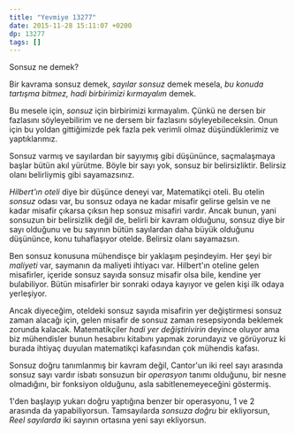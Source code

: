 ```yaml
---
title: "Yevmiye 13277"
date: 2015-11-28 15:11:07 +0200
dp: 13277
tags: []
---
```


Sonsuz ne demek?

Bir kavrama sonsuz demek, *sayılar sonsuz* demek mesela, *bu konuda tartışma
bitmez, hadi birbirimizi kırmayalım* demek.

Bu mesele için, *sonsuz* için birbirimizi kırmayalım. Çünkü ne dersen bir
fazlasını söyleyebilirim ve ne dersem bir fazlasını söyleyebileceksin. Onun için
bu yoldan gittiğimizde pek fazla pek verimli olmaz düşündüklerimiz ve
yaptıklarımız.

Sonsuz varmış ve sayılardan bir sayıymış gibi düşününce, saçmalaşmaya başlar
bütün akıl yürütme. Böyle bir sayı yok, sonsuz bir belirsizliktir. Belirsiz
olanı belirliymiş gibi sayamazsınız.

*Hilbert'ın oteli* diye bir düşünce deneyi var, Matematikçi oteli. Bu otelin
*sonsuz* odası var, bu sonsuz odaya ne kadar misafir gelirse gelsin ve ne kadar
misafir çıkarsa çıksın hep sonsuz misafiri vardır. Ancak bunun, yani sonsuzun
bir belirsizlik değil de, belirli bir kavram olduğunu, sonsuz diye bir sayı
olduğunu ve bu sayının bütün sayılardan daha büyük olduğunu düşününce, konu
tuhaflaşıyor otelde. Belirsiz olanı sayamazsın.

Ben sonsuz konusuna mühendisçe bir yaklaşım peşindeyim. Her şeyi bir *maliyeti*
var, saymanın da maliyeti ihtiyacı var. Hilbert'ın oteline gelen misafirler,
içeride sonsuz sayıda sonsuz misafir olsa bile, kendine yer bulabiliyor. Bütün
misafirler bir sonraki odaya kayıyor ve gelen kişi ilk odaya yerleşiyor.

Ancak diyeceğim, oteldeki sonsuz sayıda misafirin yer değiştirmesi sonsuz zaman
alacağı için, gelen misafir de sonsuz zaman resepsiyonda beklemek zorunda
kalacak. Matematikçiler *hadi yer değiştirivirin* deyince oluyor ama biz
mühendisler bunun hesabını kitabını yapmak zorundayız ve görüyoruz ki burada
ihtiyaç duyulan matematikçi kafasından çok mühendis kafası.

Sonsuz doğru tanımlanmış bir kavram değil, Cantor'un iki reel sayı arasında
sonsuz sayı vardır isbatı sonsuzun bir *operasyon* tanımı olduğunu, bir nesne
olmadığını, bir fonksiyon olduğunu, asla sabitlenemeyeceğini göstermiş. 

1'den başlayıp yukarı doğru yaptığına benzer bir operasyonu, 1 ve 2 arasında da
yapabiliyorsun. Tamsayılarda *sonsuza doğru* bir ekliyorsun, *Reel sayılarda*
iki sayının ortasına yeni sayı ekliyorsun. 


